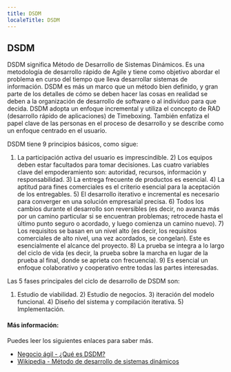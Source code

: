 ```yaml
---
title: DSDM
localeTitle: DSDM
---
```

## DSDM

DSDM significa Método de Desarrollo de Sistemas Dinámicos. Es una metodología de desarrollo rápido de Agile y tiene como objetivo abordar el problema en curso del tiempo que lleva desarrollar sistemas de información. DSDM es más un marco que un método bien definido, y gran parte de los detalles de cómo se deben hacer las cosas en realidad se deben a la organización de desarrollo de software o al individuo para que decida. DSDM adopta un enfoque incremental y utiliza el concepto de RAD (desarrollo rápido de aplicaciones) de Timeboxing. También enfatiza el papel clave de las personas en el proceso de desarrollo y se describe como un enfoque centrado en el usuario.

DSDM tiene 9 principios básicos, como sigue:

1) La participación activa del usuario es imprescindible. 2) Los equipos deben estar facultados para tomar decisiones. Las cuatro variables clave del empoderamiento son: autoridad, recursos, información y responsabilidad. 3) La entrega frecuente de productos es esencial. 4) La aptitud para fines comerciales es el criterio esencial para la aceptación de los entregables. 5) El desarrollo iterativo e incremental es necesario para converger en una solución empresarial precisa. 6) Todos los cambios durante el desarrollo son reversibles (es decir, no avanza más por un camino particular si se encuentran problemas; retrocede hasta el último punto seguro o acordado, y luego comienza un camino nuevo). 7) Los requisitos se basan en un nivel alto (es decir, los requisitos comerciales de alto nivel, una vez acordados, se congelan). Este es esencialmente el alcance del proyecto. 8) La prueba se integra a lo largo del ciclo de vida (es decir, la prueba sobre la marcha en lugar de la prueba al final, donde se aprieta con frecuencia). 9) Es esencial un enfoque colaborativo y cooperativo entre todas las partes interesadas.

Las 5 fases principales del ciclo de desarrollo de DSDM son:

1) Estudio de viabilidad. 2) Estudio de negocios. 3) iteración del modelo funcional. 4) Diseño del sistema y compilación iterativa. 5) Implementación.

#### Más información:

Puedes leer los siguientes enlaces para saber más.

*   [Negocio ágil - ¿Qué es DSDM?](https://www.agilebusiness.org/what-is-dsdm)
*   [Wikipedia - Método de desarrollo de sistemas dinámicos](https://en.wikipedia.org/wiki/Dynamic_systems_development_method)